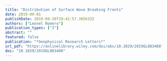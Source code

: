 ```yaml
---
title: "Distribution of Surface Wave Breaking Fronts"
date: 2019-09-01
publishDate: 2019-09-20T19:42:57.385633Z
authors: ["Leonel Romero"]
publication_types: ["2"]
abstract: ""
featured: false
publication: "*Geophysical Research Letters*"
url_pdf: "https://onlinelibrary.wiley.com/doi/abs/10.1029/2019GL083408"
doi: "10.1029/2019GL083408"
---
```


